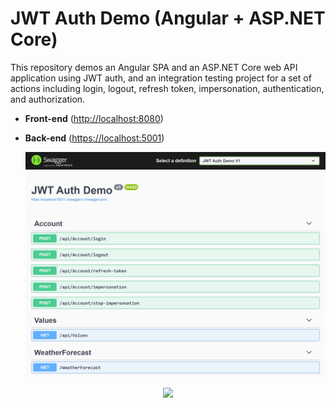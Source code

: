 # JWT Auth Demo (Angular + ASP.NET Core)

This repository demos an Angular SPA and an ASP.NET Core web API application using JWT auth, and an integration testing project for a set of actions including login, logout, refresh token, impersonation, authentication, and authorization.



- **Front-end** ([http://localhost:8080](http://localhost:8080))

- **Back-end** ([https://localhost:5001](https://localhost:5001))

  ![web api](./localhost_5001.png)

<p align="center" width="100%">
    <img width="33%" src="https://profile-counter.glitch.me/muratbekler/count.svg"> 
</p>
